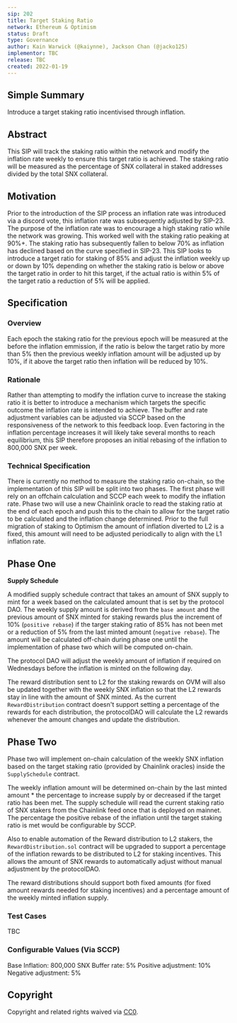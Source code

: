 ```yaml
---
sip: 202
title: Target Staking Ratio
network: Ethereum & Optimism
status: Draft
type: Governance
author: Kain Warwick (@kaiynne), Jackson Chan (@jacko125)
implementor: TBC
release: TBC
created: 2022-01-19
---
```


## Simple Summary

<!--"If you can't explain it simply, you don't understand it well enough." Simply describe the outcome the proposed changes intends to achieve. This should be non-technical and accessible to a casual community member.-->

Introduce a target staking ratio incentivised through inflation.

## Abstract

This SIP will track the staking ratio within the network and modify the inflation rate weekly to ensure this target ratio is achieved. The staking ratio will be measured as the percentage of SNX collateral in staked addresses divided by the total SNX collateral.

## Motivation

Prior to the introduction of the SIP process an inflation rate was introduced via a discord vote, this inflation rate was subsequently adjusted by SIP-23. The purpose of the inflation rate was to encourage a high staking ratio while the network was growing. This worked well with the staking ratio peaking at 90%+. The staking ratio has subsequently fallen to below 70% as inflation has declined based on the curve specified in SIP-23. This SIP looks to introduce a target ratio for staking of 85% and adjust the inflation weekly up or down by 10% depending on whether the staking ratio is below or above the target ratio in order to hit this target, if the actual ratio is within 5% of the target ratio a reduction of 5% will be applied.

## Specification

<!--The specification should describe the syntax and semantics of any new feature, there are five sections
1. Overview
2. Rationale
3. Technical Specification
4. Test Cases
5. Configurable Values
-->

### Overview

<!--This is a high level overview of *how* the SIP will solve the problem. The overview should clearly describe how the new feature will be implemented.-->

Each epoch the staking ratio for the previous epoch will be measured at the before the inflation emmission, if the ratio is below the target ratio by more than 5% then the previous weekly inflation amount will be adjusted up by 10%, if it above the target ratio then inflation will be reduced by 10%.

### Rationale

<!--This is where you explain the reasoning behind how you propose to solve the problem. Why did you propose to implement the change in this way, what were the considerations and trade-offs. The rationale fleshes out what motivated the design and why particular design decisions were made. It should describe alternate designs that were considered and related work. The rationale may also provide evidence of consensus within the community, and should discuss important objections or concerns raised during discussion.-->

Rather than attempting to modify the inflation curve to increase the staking ratio it is better to introduce a mechanism which targets the specific outcome the inflation rate is intended to achieve. The buffer and rate adjustment variables can be adjusted via SCCP based on the responsiveness of the network to this feedback loop. Even factoring in the inflation percentage increases it will likely take several months to reach equilibrium, this SIP therefore proposes an initial rebasing of the inflation to 800,000 SNX per week.

### Technical Specification

<!--The technical specification should outline the public API of the changes proposed. That is, changes to any of the interfaces Synthetix currently exposes or the creations of new ones.-->

There is currently no method to measure the staking ratio on-chain, so the implementation of this SIP will be split into two phases. The first phase will rely on an offchain calculation and SCCP each week to modify the inflation rate. Phase two will use a new Chainlink oracle to read the staking ratio at the end of each epoch and push this to the chain to allow for the target ratio to be calculated and the inflation change determined. Prior to the full migration of staking to Optimism the amount of inflation diverted to L2 is a fixed, this amount will need to be adjusted periodically to align with the L1 inflation rate.

## Phase One

**Supply Schedule**

A modified supply schedule contract that takes an amount of SNX supply to mint for a week based on the calculated amount that is set by the protocol DAO. The weekly supply amount is derived from the `base amount` and the previous amount of SNX minted for staking rewards plus the increment of 10% (`positive rebase`) if the targer staking ratio of 85% has not been met or a reduction of 5% from the last minted amount (`negative rebase`). The amount will be calculated off-chain during phase one until the implementation of phase two which will be computed on-chain.

The protocol DAO will adjust the weekly amount of inflation if required on Wednesdays before the inflation is minted on the following day.

The reward distribution sent to L2 for the staking rewards on OVM will also be updated together with the weekly SNX inflation so that the L2 rewards stay in line with the amount of SNX minted. As the current `RewardDistribution` contract doesn't support setting a percentage of the rewards for each distribution, the protocolDAO will calculate the L2 rewards whenever the amount changes and update the distribution.

## Phase Two

Phase two will implement on-chain calculation of the weekly SNX inflation based on the target staking ratio (provided by Chainlink oracles) inside the `SupplySchedule` contract.

The weekly inflation amount will be determined on-chain by the last minted amount \* the percentage to increase supply by or decreased if the target ratio has been met. The supply schedule will read the current staking ratio of SNX stakers from the Chainlink feed once that is deployed on mainnet. The percentage the positive rebase of the inflation until the target staking ratio is met would be configurable by SCCP.

Also to enable automation of the Reward distribution to L2 stakers, the `RewardDistribution.sol` contract will be upgraded to support a percentage of the inflation rewards to be distributed to L2 for staking incentives. This allows the amount of SNX rewards to automatically adjust without manual adjustment by the protocolDAO.

The reward distributions should support both fixed amounts (for fixed amount rewards needed for staking incentives) and a percentage amount of the weekly minted inflation supply.

### Test Cases

<!--Test cases for an implementation are mandatory for SIPs but can be included with the implementation..-->

TBC

### Configurable Values (Via SCCP)

<!--Please list all values configurable via SCCP under this implementation.-->

Base Inflation: 800,000 SNX
Buffer rate: 5%
Positive adjustment: 10%
Negative adjustment: 5%

## Copyright

Copyright and related rights waived via [CC0](https://creativecommons.org/publicdomain/zero/1.0/).
